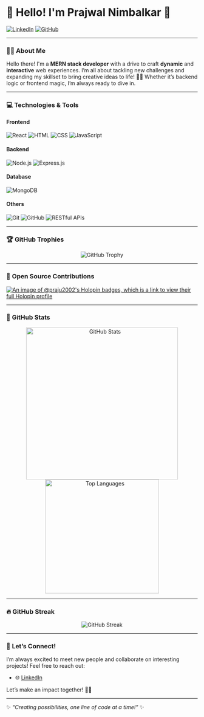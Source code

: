 # 🌸 Hello! I'm **Prajwal Nimbalkar** 🌸

[![LinkedIn](https://img.shields.io/badge/LinkedIn-Connect-blue?style=flat-square&logo=linkedin&logoColor=white&link=https://www.linkedin.com/in/praju-khanal-a66062180/)](https://www.linkedin.com/in/praju-khanal-a66062180/)
[![GitHub](https://img.shields.io/badge/GitHub-Follow-lightgrey?style=flat-square&logo=github&logoColor=white&link=https://github.com/Prajwaln07/)](https://github.com/Prajwaln07/)

---

### 👩‍💻 About Me

Hello there! I'm a **MERN stack developer** with a drive to craft **dynamic** and **interactive** web experiences. I’m all about tackling new challenges and expanding my skillset to bring creative ideas to life! 🎨✨ Whether it’s backend logic or frontend magic, I’m always ready to dive in. 

---

### 💻 **Technologies & Tools**

#### **Frontend**
![React](https://img.shields.io/badge/-React-blueviolet?style=flat-square&logo=react)
![HTML](https://img.shields.io/badge/-HTML-E34F26?style=flat-square&logo=html5&logoColor=white)
![CSS](https://img.shields.io/badge/-CSS-1572B6?style=flat-square&logo=css3&logoColor=white)
![JavaScript](https://img.shields.io/badge/-JavaScript-F7DF1E?style=flat-square&logo=javascript&logoColor=black)

#### **Backend**
![Node.js](https://img.shields.io/badge/-Node.js-339933?style=flat-square&logo=node.js&logoColor=white)
![Express.js](https://img.shields.io/badge/-Express.js-404D59?style=flat-square)

#### **Database**
![MongoDB](https://img.shields.io/badge/-MongoDB-47A248?style=flat-square&logo=mongodb&logoColor=white)

#### **Others**
![Git](https://img.shields.io/badge/-Git-F05032?style=flat-square&logo=git&logoColor=white)
![GitHub](https://img.shields.io/badge/-GitHub-181717?style=flat-square&logo=github&logoColor=white)
![RESTful APIs](https://img.shields.io/badge/-REST%20APIs-ff69b4?style=flat-square&logo=api&logoColor=white)

---

### 🏆 **GitHub Trophies**

<p align="center">
  <img src="https://github-profile-trophy.vercel.app/?username=Praju2002&theme=radical&no-frame=true&margin-w=15" alt="GitHub Trophy"/>
</p>

---
### 🌟 **Open Source Contributions**
[![An image of @praju2002's Holopin badges, which is a link to view their full Holopin profile](https://holopin.me/prajwaln07)](https://holopin.io/@prajwaln07)

---

### 🌟 **GitHub Stats**

<p align="center">
  <img src="https://github-readme-stats.vercel.app/api?username=Prajwaln07&show_icons=true&theme=radical" alt="GitHub Stats" width="400"/>
  <img src="https://github-readme-stats.vercel.app/api/top-langs/?username=Prajwaln07&layout=compact&theme=radical" alt="Top Languages" width="300"/>
</p>

---

### 🔥 **GitHub Streak**

<p align="center">
  <img src="https://github-readme-streak-stats.herokuapp.com/?user=Prajwaln07&theme=radical" alt="GitHub Streak"/>
</p>

---

### 🌈 **Let’s Connect!**

I’m always excited to meet new people and collaborate on interesting projects! Feel free to reach out:

- 🌐 [LinkedIn](https://www.linkedin.com/in/prajwalnimbalkar/)

Let’s make an impact together! 💖✨

---

✨ *“Creating possibilities, one line of code at a time!”* ✨

